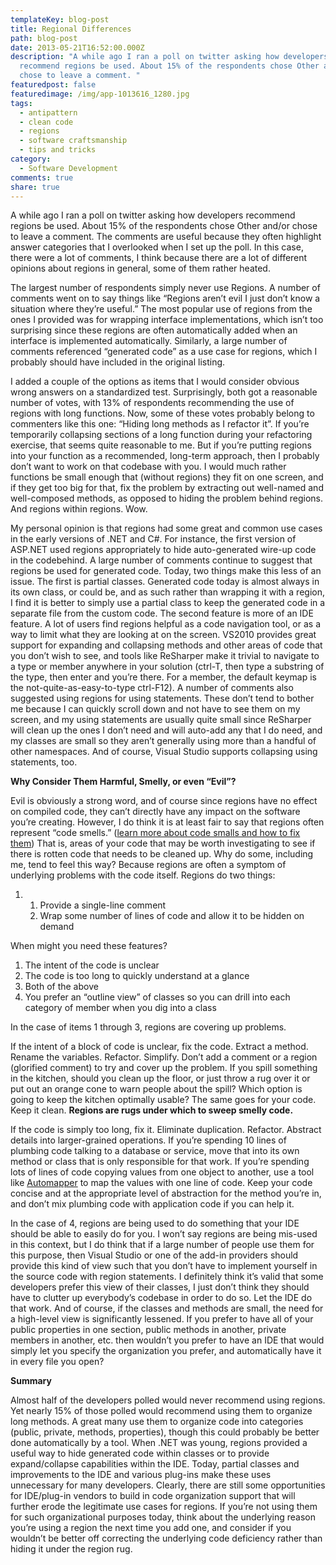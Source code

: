 ```yaml
---
templateKey: blog-post
title: Regional Differences
path: blog-post
date: 2013-05-21T16:52:00.000Z
description: "A while ago I ran a poll on twitter asking how developers
  recommend regions be used. About 15% of the respondents chose Other and/or
  chose to leave a comment. "
featuredpost: false
featuredimage: /img/app-1013616_1280.jpg
tags:
  - antipattern
  - clean code
  - regions
  - software craftsmanship
  - tips and tricks
category:
  - Software Development
comments: true
share: true
---
```

A while ago I ran a poll on twitter asking how developers recommend regions be used. About 15% of the respondents chose Other and/or chose to leave a comment. The comments are useful because they often highlight answer categories that I overlooked when I set up the poll. In this case, there were a lot of comments, I think because there are a lot of different opinions about regions in general, some of them rather heated.

The largest number of respondents simply never use Regions. A number of comments went on to say things like “Regions aren’t evil I just don’t know a situation where they’re useful.” The most popular use of regions from the ones I provided was for wrapping interface implementations, which isn’t too surprising since these regions are often automatically added when an interface is implemented automatically. Similarly, a large number of comments referenced “generated code” as a use case for regions, which I probably should have included in the original listing.

I added a couple of the options as items that I would consider obvious wrong answers on a standardized test. Surprisingly, both got a reasonable number of votes, with 13% of respondents recommending the use of regions with long functions. Now, some of these votes probably belong to commenters like this one: “Hiding long methods as I refactor it”. If you’re temporarily collapsing sections of a long function during your refactoring exercise, that seems quite reasonable to me. But if you’re putting regions into your function as a recommended, long-term approach, then I probably don’t want to work on that codebase with you. I would much rather functions be small enough that (without regions) they fit on one screen, and if they get too big for that, fix the problem by extracting out well-named and well-composed methods, as opposed to hiding the problem behind regions. And regions within regions. Wow.

My personal opinion is that regions had some great and common use cases in the early versions of .NET and C#. For instance, the first version of ASP.NET used regions appropriately to hide auto-generated wire-up code in the codebehind. A large number of comments continue to suggest that regions be used for generated code. Today, two things make this less of an issue. The first is partial classes. Generated code today is almost always in its own class, or could be, and as such rather than wrapping it with a region, I find it is better to simply use a partial class to keep the generated code in a separate file from the custom code. The second feature is more of an IDE feature. A lot of users find regions helpful as a code navigation tool, or as a way to limit what they are looking at on the screen. VS2010 provides great support for expanding and collapsing methods and other areas of code that you don’t wish to see, and tools like ReSharper make it trivial to navigate to a type or member anywhere in your solution (ctrl-T, then type a substring of the type, then enter and you’re there. For a member, the default keymap is the not-quite-as-easy-to-type ctrl-F12). A number of comments also suggested using regions for using statements. These don’t tend to bother me because I can quickly scroll down and not have to see them on my screen, and my using statements are usually quite small since ReSharper will clean up the ones I don’t need and will auto-add any that I do need, and my classes are small so they aren’t generally using more than a handful of other namespaces. And of course, Visual Studio supports collapsing using statements, too.

**Why Consider Them Harmful, Smelly, or even “Evil”?**

Evil is obviously a strong word, and of course since regions have no effect on compiled code, they can’t directly have any impact on the software you’re creating. However, I do think it is at least fair to say that regions often represent “code smells.” ([learn more about code smalls and how to fix them](https://www.pluralsight.com/courses/refactoring-fundamentals)) That is, areas of your code that may be worth investigating to see if there is rotten code that needs to be cleaned up. Why do some, including me, tend to feel this way? Because regions are often a symptom of underlying problems with the code itself. Regions do two things:

1. 1. Provide a single-line comment
   2. Wrap some number of lines of code and allow it to be hidden on demand

When might you need these features?

1. The intent of the code is unclear
2. The code is too long to quickly understand at a glance
3. Both of the above
4. You prefer an “outline view” of classes so you can drill into each category of member when you dig into a class

In the case of items 1 through 3, regions are covering up problems.

If the intent of a block of code is unclear, fix the code. Extract a method. Rename the variables. Refactor. Simplify. Don’t add a comment or a region (glorified comment) to try and cover up the problem. If you spill something in the kitchen, should you clean up the floor, or just throw a rug over it or put out an orange cone to warn people about the spill? Which option is going to keep the kitchen optimally usable? The same goes for your code. Keep it clean. **Regions are rugs under which to sweep smelly code.**

If the code is simply too long, fix it. Eliminate duplication. Refactor. Abstract details into larger-grained operations. If you’re spending 10 lines of plumbing code talking to a database or service, move that into its own method or class that is only responsible for that work. If you’re spending lots of lines of code copying values from one object to another, use a tool like [Automapper](http://automapper.org/) to map the values with one line of code. Keep your code concise and at the appropriate level of abstraction for the method you’re in, and don’t mix plumbing code with application code if you can help it.

In the case of 4, regions are being used to do something that your IDE should be able to easily do for you. I won’t say regions are being mis-used in this context, but I do think that if a large number of people use them for this purpose, then Visual Studio or one of the add-in providers should provide this kind of view such that you don’t have to implement yourself in the source code with region statements. I definitely think it’s valid that some developers prefer this view of their classes, I just don’t think they should have to clutter up everybody’s codebase in order to do so. Let the IDE do that work. And of course, if the classes and methods are small, the need for a high-level view is significantly lessened. If you prefer to have all of your public properties in one section, public methods in another, private members in another, etc. then wouldn’t you prefer to have an IDE that would simply let you specify the organization you prefer, and automatically have it in every file you open?

**Summary**

Almost half of the developers polled would never recommend using regions. Yet nearly 15% of those polled would recommend using them to organize long methods. A great many use them to organize code into categories (public, private, methods, properties), though this could probably be better done automatically by a tool. When .NET was young, regions provided a useful way to hide generated code within classes or to provide expand/collapse capabilities within the IDE. Today, partial classes and improvements to the IDE and various plug-ins make these uses unnecessary for many developers. Clearly, there are still some opportunities for IDE/plug-in vendors to build in code organization support that will further erode the legitimate use cases for regions. If you’re not using them for such organizational purposes today, think about the underlying reason you’re using a region the next time you add one, and consider if you wouldn’t be better off correcting the underlying code deficiency rather than hiding it under the region rug.